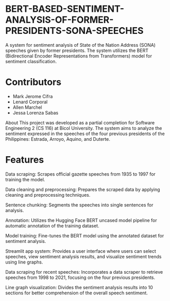 # BERT-BASED-SENTIMENT-ANALYSIS-OF-FORMER-PRESIDENTS-SONA-SPEECHES

A system for sentiment analysis of State of the Nation Address (SONA) speeches given by former presidents. The system utilizes the BERT (Bidirectional Encoder Representations from Transformers) model for sentiment classification.

# Contributors
* Mark Jerome Cifra
* Lenard Corporal
* Allen Marchel
* Jessa Lorenza Sabas


About
This project was developed as a partial completion for Software Engineering 2 (CS 116) at Bicol University. The system aims to analyze the sentiment expressed in the speeches of the four previous presidents of the Philippines: Estrada, Arroyo, Aquino, and Duterte.

# Features
Data scraping: Scrapes official gazette speeches from 1935 to 1997 for training the model.

Data cleaning and preprocessing: Prepares the scraped data by applying cleaning and preprocessing techniques.

Sentence chunking: Segments the speeches into single sentences for analysis.

Annotation: Utilizes the Hugging Face BERT uncased model pipeline for automatic annotation of the training dataset.

Model training: Fine-tunes the BERT model using the annotated dataset for sentiment analysis.

Streamlit app system: Provides a user interface where users can select speeches, view sentiment analysis results, and visualize sentiment trends using line graphs.

Data scraping for recent speeches: Incorporates a data scraper to retrieve speeches from 1998 to 2021, focusing on the four previous presidents.

Line graph visualization: Divides the sentiment analysis results into 10 sections for better comprehension of the overall speech sentiment.
